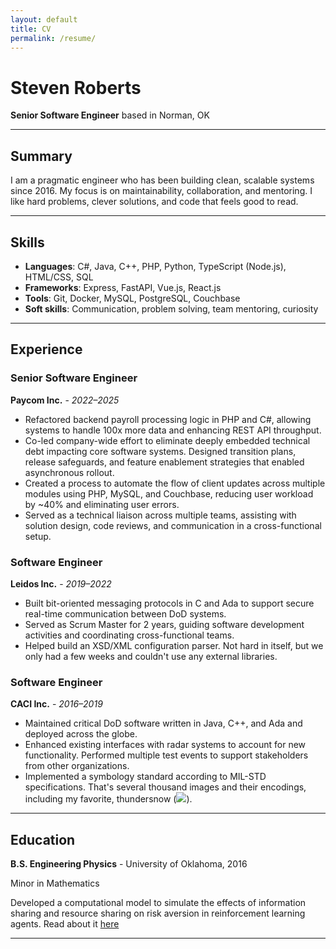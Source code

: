 ```yaml
---
layout: default
title: CV
permalink: /resume/
---
```


# Steven Roberts

**Senior Software Engineer** based in Norman, OK

---

##  Summary

I am a pragmatic engineer who has been building clean, scalable systems since 2016. My focus is on maintainability, collaboration, and mentoring. I like hard problems, clever solutions, and code that feels good to read.

---

## Skills

- **Languages**: C#, Java, C++, PHP, Python, TypeScript (Node.js), HTML/CSS, SQL
- **Frameworks**: Express, FastAPI, Vue.js, React.js
- **Tools**: Git, Docker, MySQL, PostgreSQL, Couchbase
- **Soft skills**: Communication, problem solving, team mentoring, curiosity

---

## Experience

### Senior Software Engineer  
**Paycom Inc.** - *2022–2025*  
- Refactored backend payroll processing logic in PHP and C#, allowing systems to handle 100x more data and enhancing REST API throughput.
- Co-led company-wide effort to eliminate deeply embedded technical debt impacting core software systems. Designed transition plans, release safeguards, and feature enablement strategies that enabled asynchronous rollout.
- Created a process to automate the flow of client updates across multiple modules using PHP, MySQL, and Couchbase, reducing user workload by ~40% and eliminating user errors.
- Served as a technical liaison across multiple teams, assisting with solution design, code reviews, and communication in a cross-functional setup.

### Software Engineer  
**Leidos Inc.** - *2019–2022*  
- Built bit-oriented messaging protocols in C and Ada to support secure real-time communication between DoD systems.
- Served as Scrum Master for 2 years, guiding software development activities and coordinating cross-functional teams.
- Helped build an XSD/XML configuration parser. Not hard in itself, but we only had a few weeks and couldn't use any external libraries.

### Software Engineer  
**CACI Inc.** - *2016–2019*  
- Maintained critical DoD software written in Java, C++, and Ada and deployed across the globe.
- Enhanced existing interfaces with radar systems to account for new functionality. Performed multiple test events to support stakeholders from other organizations.
- Implemented a symbology standard according to MIL-STD specifications. That's several thousand images and their encodings, including my favorite, thundersnow (<img src="../assets/images/ThunderSnow.png" id="thunder-snow" />).

---

## Education

**B.S. Engineering Physics** - University of Oklahoma, 2016

Minor in Mathematics

Developed a computational model to simulate the effects of information sharing and resource sharing on risk aversion in reinforcement learning agents. Read about it [here](https://ieeexplore.ieee.org/document/9002914)

---